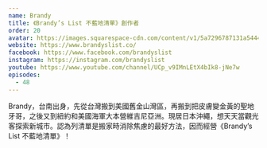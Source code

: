 ```yaml
---
name: Brandy
title: 《Brandy’s List 不藍地清單》創作者
order: 20
avatar: https://images.squarespace-cdn.com/content/v1/5a7296787131a544401e8a37/1543462963755-AQRND2BTMRPNSQ0SMVX1/ke17ZwdGBToddI8pDm48kLkXF2pIyv_F2eUT9F60jBl7gQa3H78H3Y0txjaiv_0fDoOvxcdMmMKkDsyUqMSsMWxHk725yiiHCCLfrh8O1z4YTzHvnKhyp6Da-NYroOW3ZGjoBKy3azqku80C789l0iyqMbMesKd95J-X4EagrgU9L3Sa3U8cogeb0tjXbfawd0urKshkc5MgdBeJmALQKw/IMG_9401.JPG
website: https://www.brandyslist.co/
facebook: https://www.facebook.com/brandyslist
instagram: https://instagram.com/brandyslist
youtube: https://www.youtube.com/channel/UCp_v9IMnLEtX4bIk8-jNe7w
episodes:
  - 48
---
```


Brandy，台南出身，先從台灣搬到美國舊金山灣區，再搬到把皮膚變金黃的聖地牙哥，之後又到紐約和美國海軍大本營維吉尼亞洲。現居日本沖繩，想天天當觀光客探索新城市。認為列清單是搬家時消除焦慮的最好方法，因而經營《Brandy’s List 不藍地清單》！